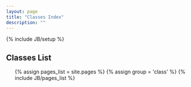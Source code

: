 ```yaml
---
layout: page
title: "Classes Index"
description: ""
---
```

{% include JB/setup %}


## Classes List
<ul>
{% assign pages_list = site.pages %}
{% assign group = 'class' %}
{% include JB/pages_list %}
</ul>


